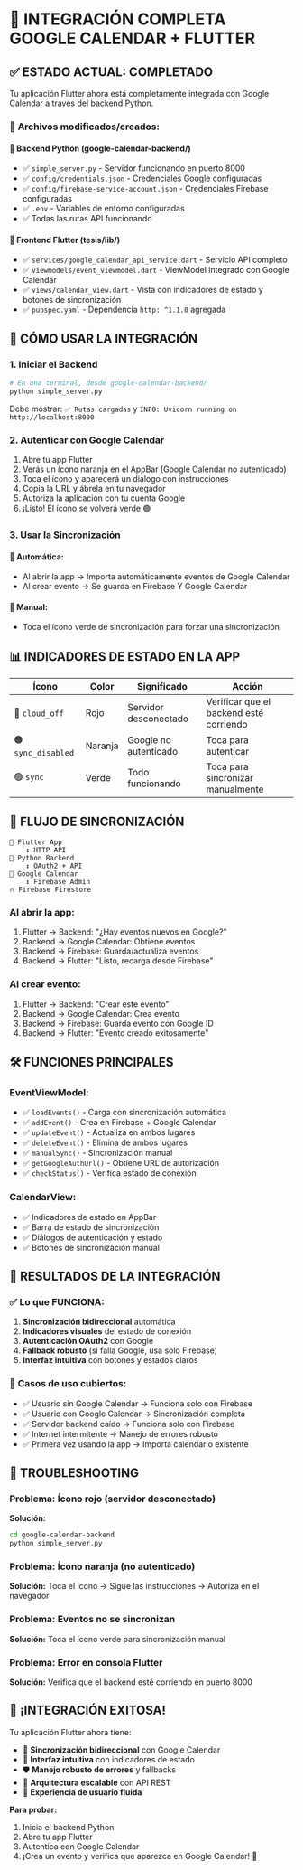 # 🎉 INTEGRACIÓN COMPLETA GOOGLE CALENDAR + FLUTTER

## ✅ **ESTADO ACTUAL: COMPLETADO**

Tu aplicación Flutter ahora está completamente integrada con Google Calendar a través del backend Python. 

### 📁 **Archivos modificados/creados:**

#### 🔧 **Backend Python (google-calendar-backend/)**
- ✅ `simple_server.py` - Servidor funcionando en puerto 8000
- ✅ `config/credentials.json` - Credenciales Google configuradas
- ✅ `config/firebase-service-account.json` - Credenciales Firebase configuradas
- ✅ `.env` - Variables de entorno configuradas
- ✅ Todas las rutas API funcionando

#### 📱 **Frontend Flutter (tesis/lib/)**
- ✅ `services/google_calendar_api_service.dart` - Servicio API completo
- ✅ `viewmodels/event_viewmodel.dart` - ViewModel integrado con Google Calendar
- ✅ `views/calendar_view.dart` - Vista con indicadores de estado y botones de sincronización
- ✅ `pubspec.yaml` - Dependencia `http: ^1.1.0` agregada

## 🚀 **CÓMO USAR LA INTEGRACIÓN**

### 1. **Iniciar el Backend**
```bash
# En una terminal, desde google-calendar-backend/
python simple_server.py
```
Debe mostrar: `✅ Rutas cargadas` y `INFO: Uvicorn running on http://localhost:8000`

### 2. **Autenticar con Google Calendar**
1. Abre tu app Flutter
2. Verás un ícono naranja en el AppBar (Google Calendar no autenticado)
3. Toca el ícono y aparecerá un diálogo con instrucciones
4. Copia la URL y ábrela en tu navegador
5. Autoriza la aplicación con tu cuenta Google
6. ¡Listo! El ícono se volverá verde 🟢

### 3. **Usar la Sincronización**

#### 🔄 **Automática:**
- Al abrir la app → Importa automáticamente eventos de Google Calendar
- Al crear evento → Se guarda en Firebase Y Google Calendar

#### 🔧 **Manual:**
- Toca el ícono verde de sincronización para forzar una sincronización

## 📊 **INDICADORES DE ESTADO EN LA APP**

| Ícono | Color | Significado | Acción |
|-------|-------|-------------|---------|
| 🔴 `cloud_off` | Rojo | Servidor desconectado | Verificar que el backend esté corriendo |
| 🟠 `sync_disabled` | Naranja | Google no autenticado | Toca para autenticar |
| 🟢 `sync` | Verde | Todo funcionando | Toca para sincronizar manualmente |

## 🔄 **FLUJO DE SINCRONIZACIÓN**

```
📱 Flutter App
    ↕️ HTTP API
🐍 Python Backend
    ↕️ OAuth2 + API
📅 Google Calendar
    ↕️ Firebase Admin
🔥 Firebase Firestore
```

### **Al abrir la app:**
1. Flutter → Backend: "¿Hay eventos nuevos en Google?"
2. Backend → Google Calendar: Obtiene eventos
3. Backend → Firebase: Guarda/actualiza eventos
4. Backend → Flutter: "Listo, recarga desde Firebase"

### **Al crear evento:**
1. Flutter → Backend: "Crear este evento"
2. Backend → Google Calendar: Crea evento
3. Backend → Firebase: Guarda evento con Google ID
4. Backend → Flutter: "Evento creado exitosamente"

## 🛠️ **FUNCIONES PRINCIPALES**

### **EventViewModel:**
- ✅ `loadEvents()` - Carga con sincronización automática
- ✅ `addEvent()` - Crea en Firebase + Google Calendar
- ✅ `updateEvent()` - Actualiza en ambos lugares
- ✅ `deleteEvent()` - Elimina de ambos lugares
- ✅ `manualSync()` - Sincronización manual
- ✅ `getGoogleAuthUrl()` - Obtiene URL de autorización
- ✅ `checkStatus()` - Verifica estado de conexión

### **CalendarView:**
- ✅ Indicadores de estado en AppBar
- ✅ Barra de estado de sincronización
- ✅ Diálogos de autenticación y estado
- ✅ Botones de sincronización manual

## 🎯 **RESULTADOS DE LA INTEGRACIÓN**

### ✅ **Lo que FUNCIONA:**
1. **Sincronización bidireccional** automática
2. **Indicadores visuales** del estado de conexión
3. **Autenticación OAuth2** con Google
4. **Fallback robusto** (si falla Google, usa solo Firebase)
5. **Interfaz intuitiva** con botones y estados claros

### 🔄 **Casos de uso cubiertos:**
- ✅ Usuario sin Google Calendar → Funciona solo con Firebase
- ✅ Usuario con Google Calendar → Sincronización completa
- ✅ Servidor backend caído → Funciona solo con Firebase
- ✅ Internet intermitente → Manejo de errores robusto
- ✅ Primera vez usando la app → Importa calendario existente

## 🚨 **TROUBLESHOOTING**

### **Problema: Ícono rojo (servidor desconectado)**
**Solución:** 
```bash
cd google-calendar-backend
python simple_server.py
```

### **Problema: Ícono naranja (no autenticado)**
**Solución:** Toca el ícono → Sigue las instrucciones → Autoriza en el navegador

### **Problema: Eventos no se sincronizan**
**Solución:** Toca el ícono verde para sincronización manual

### **Problema: Error en consola Flutter**
**Solución:** Verifica que el backend esté corriendo en puerto 8000

## 🎊 **¡INTEGRACIÓN EXITOSA!**

Tu aplicación Flutter ahora tiene:
- 🔄 **Sincronización bidireccional** con Google Calendar
- 🎨 **Interfaz intuitiva** con indicadores de estado
- 🛡️ **Manejo robusto de errores** y fallbacks
- 🚀 **Arquitectura escalable** con API REST
- 📱 **Experiencia de usuario fluida**

**Para probar:** 
1. Inicia el backend Python
2. Abre tu app Flutter  
3. Autentica con Google Calendar
4. ¡Crea un evento y verifica que aparezca en Google Calendar! 🎉
